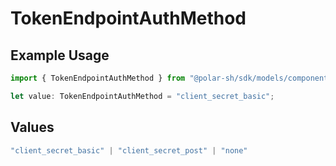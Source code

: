 # TokenEndpointAuthMethod

## Example Usage

```typescript
import { TokenEndpointAuthMethod } from "@polar-sh/sdk/models/components";

let value: TokenEndpointAuthMethod = "client_secret_basic";
```

## Values

```typescript
"client_secret_basic" | "client_secret_post" | "none"
```